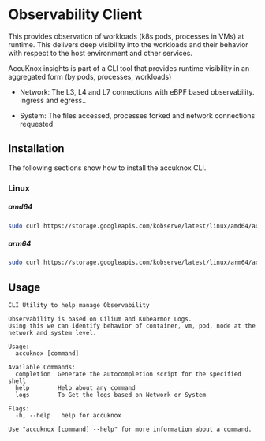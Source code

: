 # Observability Client

This provides observation of workloads (k8s pods, processes in VMs) at runtime. This delivers deep visibility into the workloads and their behavior with respect to the host environment and other services.

AccuKnox insights is part of a CLI tool that provides runtime visibility in an aggregated form (by pods, processes, workloads)

- Network: The L3, L4 and L7 connections with eBPF based observability. Ingress and egress..

- System: The files accessed, processes forked and network connections requested

## Installation

The following sections show how to install the accuknox CLI.

### Linux

##### amd64

```bash
sudo curl https://storage.googleapis.com/kobserve/latest/linux/amd64/accuknox -o accuknox && sudo chmod a+x accuknox | sudo mv accuknox /usr/bin/
```

##### arm64

```bash
sudo curl https://storage.googleapis.com/kobserve/latest/linux/arm64/accuknox -o accuknox && sudo chmod a+x accuknox | sudo mv accuknox /usr/bin/
```

## Usage

```
CLI Utility to help manage Observability
	
Observability is based on Cilium and Kubearmor Logs. 
Using this we can identify behavior of container, vm, pod, node at the network and system level.

Usage:
  accuknox [command]

Available Commands:
  completion  Generate the autocompletion script for the specified shell
  help        Help about any command
  logs        To Get the logs based on Network or System

Flags:
  -h, --help   help for accuknox

Use "accuknox [command] --help" for more information about a command.

```
